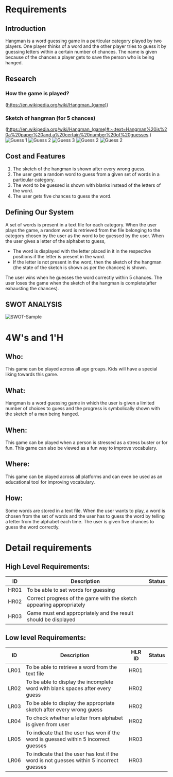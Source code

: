 # Requirements
## Introduction
 Hangman is a word guessing game in a particular category played by two players. One player thinks of a word and the other player tries to guess it by guessing letters within a certain number of chances. The name is given because of the chances a player gets to save the person who is being hanged.

## Research
### How the game is played? 
(https://en.wikipedia.org/wiki/Hangman_(game))

### Sketch of hangman (for 5 chances)
(https://en.wikipedia.org/wiki/Hangman_(game)#:~:text=Hangman%20is%20a%20paper%20and,a%20certain%20number%20of%20guesses.)
![Guess 1](https://github.com/ShankarBalu/Stepin_256284/blob/main/Hangman-0.png) ![Guess 2](https://github.com/ShankarBalu/Stepin_256284/blob/main/Hangman-1.png) ![Guess 3](https://github.com/ShankarBalu/Stepin_256284/blob/main/Hangman-2.png) 
![Guess 2](https://github.com/ShankarBalu/Stepin_256284/blob/main/Hangman-3.png)  ![Guess 2](https://github.com/ShankarBalu/Stepin_256284/blob/main/Hangman-4.png) 
## Cost and Features
1. The sketch of the hangman is shown after every wrong guess.
2. The user gets a random word to guess from a given set of words in a particular category.
3. The word to be guessed is shown with blanks instead of the letters of the word.
4. The user gets five chances to guess the word.
## Defining Our System
A set of words is present in a text file for each category. When the user plays the game, a random word is retrieved from the file belonging to the category chosen by the user as the word to be guessed by the user. When the user gives a letter of the alphabet to guess,
* The word is displayed with the letter placed in it in the respective positions if the letter is present in the word.
* If the letter is not present in the word, then the sketch of the hangman (the state of the sketch is shown as per the chances) is shown.

The user wins when he guesses the word correctly within 5 chances. The user loses the game when the sketch of the hangman is complete(after exhausting the chances).
## SWOT ANALYSIS
![SWOT-Sample](https://github.com/ShankarBalu/Stepin_256284/blob/main/Swot%20Analysis.png)

# 4W&#39;s and 1&#39;H

## Who:

This game can be played across all age groups. Kids will have a special liking towards this game.

## What:

Hangman is a word guessing game in which the user is given a limited number of choices to guess and the progress is symbolically shown with the sketch of a man being hanged.

## When:

This game can be played when a person is stressed as a stress buster or for fun. This game can also be viewed as a fun way to improve vocabulary.

## Where:

This game can be played across all platforms and can even be used as an educational tool for improving vocabulary.

## How:

Some words are stored in a text file. When the user wants to play, a word is chosen from the set of words and the user has to guess the word by telling a letter from the alphabet each time. The user is given five chances to guess the word correctly.

# Detail requirements
## High Level Requirements:
ID   | Description                                    | Status
-----|------------------------------------------------|---------
HR01 | To be able to set words for guessing|
HR02 | Correct progress of the game with the sketch appearing appropriately|
HR03 | Game must end appropriately and the result should be displayed|


##  Low level Requirements:
ID  | Description                   | HLR ID | Status 
 ----|-------------------------------|--------|---------------------------
 LR01| To be able to retrieve a word from the text file|HR01|
 LR02| To be able to display the incomplete word with blank spaces after every guess|HR02|
 LR03| To be able to display the appropriate sketch after every wrong guess|HR02|
 LR04| To check whether a letter from alphabet is given from user|HR02|
 LR05| To indicate that the user has won if the word is guessed within 5 incorrect guesses|HR03|
 LR06| To indicate that the user has lost if the word is not guesses within 5 incorrect guesses|HR03|